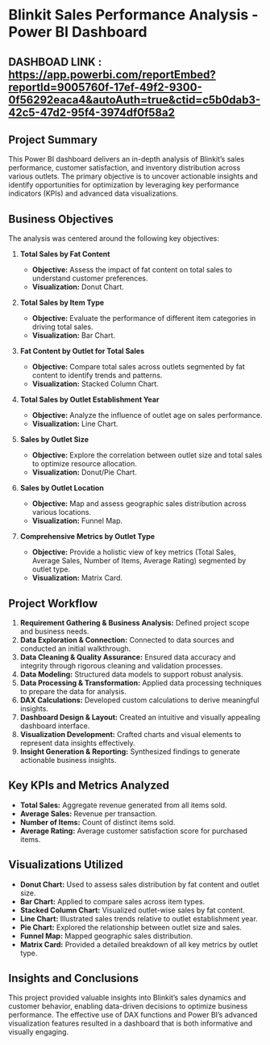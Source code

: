 # Blinkit Sales Performance Analysis - Power BI Dashboard
## DASHBOAD LINK : https://app.powerbi.com/reportEmbed?reportId=9005760f-17ef-49f2-9300-0f56292eaca4&autoAuth=true&ctid=c5b0dab3-42c5-47d2-95f4-3974df0f58a2
## Project Summary
This Power BI dashboard delivers an in-depth analysis of Blinkit’s sales performance, customer satisfaction, and inventory distribution across various outlets. The primary objective is to uncover actionable insights and identify opportunities for optimization by leveraging key performance indicators (KPIs) and advanced data visualizations.

## Business Objectives
The analysis was centered around the following key objectives:

1. **Total Sales by Fat Content**
   - **Objective:** Assess the impact of fat content on total sales to understand customer preferences.
   - **Visualization:** Donut Chart.

2. **Total Sales by Item Type**
   - **Objective:** Evaluate the performance of different item categories in driving total sales.
   - **Visualization:** Bar Chart.

3. **Fat Content by Outlet for Total Sales**
   - **Objective:** Compare total sales across outlets segmented by fat content to identify trends and patterns.
   - **Visualization:** Stacked Column Chart.

4. **Total Sales by Outlet Establishment Year**
   - **Objective:** Analyze the influence of outlet age on sales performance.
   - **Visualization:** Line Chart.

5. **Sales by Outlet Size**
   - **Objective:** Explore the correlation between outlet size and total sales to optimize resource allocation.
   - **Visualization:** Donut/Pie Chart.

6. **Sales by Outlet Location**
   - **Objective:** Map and assess geographic sales distribution across various locations.
   - **Visualization:** Funnel Map.

7. **Comprehensive Metrics by Outlet Type**
   - **Objective:** Provide a holistic view of key metrics (Total Sales, Average Sales, Number of Items, Average Rating) segmented by outlet type.
   - **Visualization:** Matrix Card.

## Project Workflow

1. **Requirement Gathering & Business Analysis:** Defined project scope and business needs.
2. **Data Exploration & Connection:** Connected to data sources and conducted an initial walkthrough.
3. **Data Cleaning & Quality Assurance:** Ensured data accuracy and integrity through rigorous cleaning and validation processes.
4. **Data Modeling:** Structured data models to support robust analysis.
5. **Data Processing & Transformation:** Applied data processing techniques to prepare the data for analysis.
6. **DAX Calculations:** Developed custom calculations to derive meaningful insights.
7. **Dashboard Design & Layout:** Created an intuitive and visually appealing dashboard interface.
8. **Visualization Development:** Crafted charts and visual elements to represent data insights effectively.
9. **Insight Generation & Reporting:** Synthesized findings to generate actionable business insights.

## Key KPIs and Metrics Analyzed

- **Total Sales:** Aggregate revenue generated from all items sold.
- **Average Sales:** Revenue per transaction.
- **Number of Items:** Count of distinct items sold.
- **Average Rating:** Average customer satisfaction score for purchased items.

## Visualizations Utilized

- **Donut Chart:** Used to assess sales distribution by fat content and outlet size.
- **Bar Chart:** Applied to compare sales across item types.
- **Stacked Column Chart:** Visualized outlet-wise sales by fat content.
- **Line Chart:** Illustrated sales trends relative to outlet establishment year.
- **Pie Chart:** Explored the relationship between outlet size and sales.
- **Funnel Map:** Mapped geographic sales distribution.
- **Matrix Card:** Provided a detailed breakdown of all key metrics by outlet type.

## Insights and Conclusions
This project provided valuable insights into Blinkit’s sales dynamics and customer behavior, enabling data-driven decisions to optimize business performance. The effective use of DAX functions and Power BI’s advanced visualization features resulted in a dashboard that is both informative and visually engaging.
